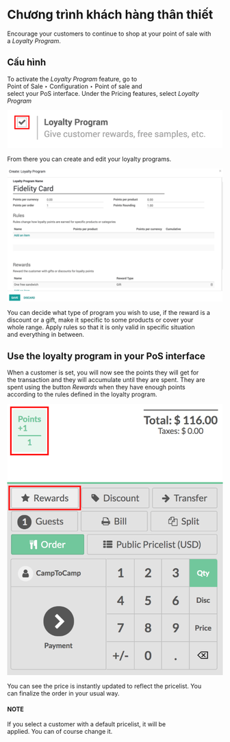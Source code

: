 # Chương trình khách hàng thân thiết

Encourage your customers to continue to shop at your point of sale with\
a _Loyalty Program_.

## Cấu hình

To activate the _Loyalty Program_ feature, go to\
Point of Sale ‣ Configuration ‣ Point of sale and\
select your PoS interface. Under the Pricing features, select _Loyalty_\
_Program_

![image](../../../../_images/loyalty01.png)

From there you can create and edit your loyalty programs.

![image](../../../../_images/loyalty02.png)

You can decide what type of program you wish to use, if the reward is a\
discount or a gift, make it specific to some products or cover your\
whole range. Apply rules so that it is only valid in specific situation\
and everything in between.

## Use the loyalty program in your PoS interface

When a customer is set, you will now see the points they will get for\
the transaction and they will accumulate until they are spent. They are\
spent using the button _Rewards_ when they have enough points\
according to the rules defined in the loyalty program.

![image](../../../../_images/loyalty03.png)

You can see the price is instantly updated to reflect the pricelist. You\
can finalize the order in your usual way.

#### NOTE

If you select a customer with a default pricelist, it will be\
applied. You can of course change it.

